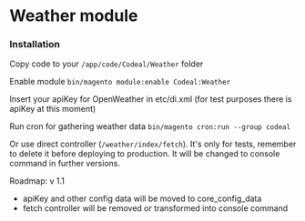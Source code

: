 # Weather module
### Installation
Copy code to your `/app/code/Codeal/Weather` folder 

Enable module `bin/magento module:enable Codeal:Weather`

Insert your apiKey for OpenWeather in etc/di.xml (for test purposes there is apiKey at this moment)

Run cron for gathering weather data
`bin/magento cron:run --group codeal `

Or use direct controller (`/weather/index/fetch`). It's only for tests, remember to delete it before deploying to production.
It will be changed to console command in further versions.

Roadmap: 
v 1.1
- apiKey and other config data will be moved to core_config_data
- fetch controller will be removed or transformed into console command
